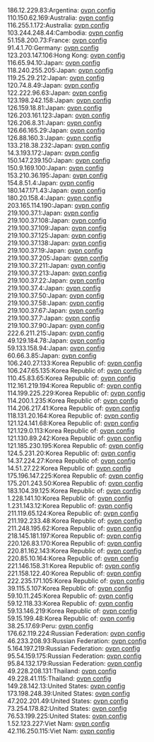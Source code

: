 186.12.229.83:Argentina: [ovpn config](vpn/186_12_229_83.ovpn)  
110.150.62.169:Australia: [ovpn config](vpn/110_150_62_169.ovpn)  
116.255.1.172:Australia: [ovpn config](vpn/116_255_1_172.ovpn)  
103.244.248.44:Cambodia: [ovpn config](vpn/103_244_248_44.ovpn)  
51.158.200.73:France: [ovpn config](vpn/51_158_200_73.ovpn)  
91.4.1.70:Germany: [ovpn config](vpn/91_4_1_70.ovpn)  
123.203.147.106:Hong Kong: [ovpn config](vpn/123_203_147_106.ovpn)  
116.65.94.10:Japan: [ovpn config](vpn/116_65_94_10.ovpn)  
118.240.255.205:Japan: [ovpn config](vpn/118_240_255_205.ovpn)  
119.25.29.212:Japan: [ovpn config](vpn/119_25_29_212.ovpn)  
120.74.8.49:Japan: [ovpn config](vpn/120_74_8_49.ovpn)  
122.222.96.63:Japan: [ovpn config](vpn/122_222_96_63.ovpn)  
123.198.242.158:Japan: [ovpn config](vpn/123_198_242_158.ovpn)  
126.159.18.81:Japan: [ovpn config](vpn/126_159_18_81.ovpn)  
126.203.161.123:Japan: [ovpn config](vpn/126_203_161_123.ovpn)  
126.206.8.31:Japan: [ovpn config](vpn/126_206_8_31.ovpn)  
126.66.165.29:Japan: [ovpn config](vpn/126_66_165_29.ovpn)  
126.88.160.3:Japan: [ovpn config](vpn/126_88_160_3.ovpn)  
133.218.38.232:Japan: [ovpn config](vpn/133_218_38_232.ovpn)  
14.3.193.172:Japan: [ovpn config](vpn/14_3_193_172.ovpn)  
150.147.239.150:Japan: [ovpn config](vpn/150_147_239_150.ovpn)  
150.9.169.100:Japan: [ovpn config](vpn/150_9_169_100.ovpn)  
153.210.36.195:Japan: [ovpn config](vpn/153_210_36_195.ovpn)  
154.8.51.4:Japan: [ovpn config](vpn/154_8_51_4.ovpn)  
180.147.171.43:Japan: [ovpn config](vpn/180_147_171_43.ovpn)  
180.20.158.4:Japan: [ovpn config](vpn/180_20_158_4.ovpn)  
203.165.114.190:Japan: [ovpn config](vpn/203_165_114_190.ovpn)  
219.100.37.1:Japan: [ovpn config](vpn/219_100_37_1.ovpn)  
219.100.37.108:Japan: [ovpn config](vpn/219_100_37_108.ovpn)  
219.100.37.109:Japan: [ovpn config](vpn/219_100_37_109.ovpn)  
219.100.37.125:Japan: [ovpn config](vpn/219_100_37_125.ovpn)  
219.100.37.138:Japan: [ovpn config](vpn/219_100_37_138.ovpn)  
219.100.37.19:Japan: [ovpn config](vpn/219_100_37_19.ovpn)  
219.100.37.205:Japan: [ovpn config](vpn/219_100_37_205.ovpn)  
219.100.37.211:Japan: [ovpn config](vpn/219_100_37_211.ovpn)  
219.100.37.213:Japan: [ovpn config](vpn/219_100_37_213.ovpn)  
219.100.37.22:Japan: [ovpn config](vpn/219_100_37_22.ovpn)  
219.100.37.4:Japan: [ovpn config](vpn/219_100_37_4.ovpn)  
219.100.37.50:Japan: [ovpn config](vpn/219_100_37_50.ovpn)  
219.100.37.58:Japan: [ovpn config](vpn/219_100_37_58.ovpn)  
219.100.37.67:Japan: [ovpn config](vpn/219_100_37_67.ovpn)  
219.100.37.7:Japan: [ovpn config](vpn/219_100_37_7.ovpn)  
219.100.37.90:Japan: [ovpn config](vpn/219_100_37_90.ovpn)  
222.6.211.215:Japan: [ovpn config](vpn/222_6_211_215.ovpn)  
49.129.184.78:Japan: [ovpn config](vpn/49_129_184_78.ovpn)  
59.133.158.94:Japan: [ovpn config](vpn/59_133_158_94.ovpn)  
60.66.3.85:Japan: [ovpn config](vpn/60_66_3_85.ovpn)  
106.240.27.133:Korea Republic of: [ovpn config](vpn/106_240_27_133.ovpn)  
106.247.65.135:Korea Republic of: [ovpn config](vpn/106_247_65_135.ovpn)  
110.45.83.65:Korea Republic of: [ovpn config](vpn/110_45_83_65.ovpn)  
112.161.219.194:Korea Republic of: [ovpn config](vpn/112_161_219_194.ovpn)  
114.199.225.229:Korea Republic of: [ovpn config](vpn/114_199_225_229.ovpn)  
114.200.1.235:Korea Republic of: [ovpn config](vpn/114_200_1_235.ovpn)  
114.206.217.41:Korea Republic of: [ovpn config](vpn/114_206_217_41.ovpn)  
118.131.20.164:Korea Republic of: [ovpn config](vpn/118_131_20_164.ovpn)  
121.124.141.68:Korea Republic of: [ovpn config](vpn/121_124_141_68.ovpn)  
121.129.0.113:Korea Republic of: [ovpn config](vpn/121_129_0_113.ovpn)  
121.130.89.242:Korea Republic of: [ovpn config](vpn/121_130_89_242.ovpn)  
121.185.230.195:Korea Republic of: [ovpn config](vpn/121_185_230_195.ovpn)  
124.5.231.20:Korea Republic of: [ovpn config](vpn/124_5_231_20.ovpn)  
14.37.224.27:Korea Republic of: [ovpn config](vpn/14_37_224_27.ovpn)  
14.51.27.22:Korea Republic of: [ovpn config](vpn/14_51_27_22.ovpn)  
175.196.147.225:Korea Republic of: [ovpn config](vpn/175_196_147_225.ovpn)  
175.201.243.50:Korea Republic of: [ovpn config](vpn/175_201_243_50.ovpn)  
183.104.39.125:Korea Republic of: [ovpn config](vpn/183_104_39_125.ovpn)  
1.228.141.10:Korea Republic of: [ovpn config](vpn/1_228_141_10.ovpn)  
1.231.143.12:Korea Republic of: [ovpn config](vpn/1_231_143_12.ovpn)  
211.119.65.124:Korea Republic of: [ovpn config](vpn/211_119_65_124.ovpn)  
211.192.233.48:Korea Republic of: [ovpn config](vpn/211_192_233_48.ovpn)  
211.248.195.62:Korea Republic of: [ovpn config](vpn/211_248_195_62.ovpn)  
218.145.181.197:Korea Republic of: [ovpn config](vpn/218_145_181_197.ovpn)  
220.126.83.170:Korea Republic of: [ovpn config](vpn/220_126_83_170.ovpn)  
220.81.162.143:Korea Republic of: [ovpn config](vpn/220_81_162_143.ovpn)  
220.85.10.164:Korea Republic of: [ovpn config](vpn/220_85_10_164.ovpn)  
221.146.158.31:Korea Republic of: [ovpn config](vpn/221_146_158_31.ovpn)  
221.158.122.40:Korea Republic of: [ovpn config](vpn/221_158_122_40.ovpn)  
222.235.171.105:Korea Republic of: [ovpn config](vpn/222_235_171_105.ovpn)  
39.115.5.107:Korea Republic of: [ovpn config](vpn/39_115_5_107.ovpn)  
59.10.11.245:Korea Republic of: [ovpn config](vpn/59_10_11_245.ovpn)  
59.12.118.33:Korea Republic of: [ovpn config](vpn/59_12_118_33.ovpn)  
59.13.146.219:Korea Republic of: [ovpn config](vpn/59_13_146_219.ovpn)  
59.15.199.48:Korea Republic of: [ovpn config](vpn/59_15_199_48.ovpn)  
38.25.17.69:Peru: [ovpn config](vpn/38_25_17_69.ovpn)  
176.62.119.224:Russian Federation: [ovpn config](vpn/176_62_119_224.ovpn)  
46.233.208.93:Russian Federation: [ovpn config](vpn/46_233_208_93.ovpn)  
5.164.197.219:Russian Federation: [ovpn config](vpn/5_164_197_219.ovpn)  
95.54.159.175:Russian Federation: [ovpn config](vpn/95_54_159_175.ovpn)  
95.84.132.179:Russian Federation: [ovpn config](vpn/95_84_132_179.ovpn)  
49.228.208.131:Thailand: [ovpn config](vpn/49_228_208_131.ovpn)  
49.228.41.115:Thailand: [ovpn config](vpn/49_228_41_115.ovpn)  
149.28.142.13:United States: [ovpn config](vpn/149_28_142_13.ovpn)  
173.198.248.39:United States: [ovpn config](vpn/173_198_248_39.ovpn)  
47.202.201.49:United States: [ovpn config](vpn/47_202_201_49.ovpn)  
73.254.178.82:United States: [ovpn config](vpn/73_254_178_82.ovpn)  
76.53.199.225:United States: [ovpn config](vpn/76_53_199_225.ovpn)  
1.52.123.227:Viet Nam: [ovpn config](vpn/1_52_123_227.ovpn)  
42.116.250.115:Viet Nam: [ovpn config](vpn/42_116_250_115.ovpn)  
